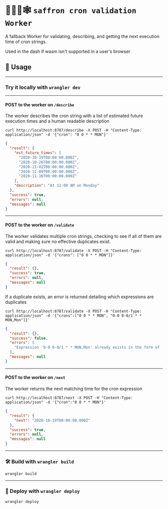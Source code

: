 # 👷‍♀️🦀🕸️ `saffron cron validation Worker`

A fallback Worker for validating, describing, and getting the next execution time of cron strings.

Used in the dash if wasm isn't supported in a user's browser

## 🚴 Usage

---

### Try it locally with `wrangler dev`

---

#### POST to the worker on `/describe`

The worker describes the cron string with a list of estimated future execution times and a human
readable description

```
curl http://localhost:8787/describe -X POST -H "Content-Type: application/json" -d '{"cron": "0 0 * * MON"}'
```

```json
{
  "result": {
    "est_future_times": [
      "2020-10-19T00:00:00.000Z",
      "2020-10-26T00:00:00.000Z",
      "2020-11-02T00:00:00.000Z",
      "2020-11-09T00:00:00.000Z",
      "2020-11-16T00:00:00.000Z"
    ],
    "description": "At 12:00 AM on Monday"
  },
  "success": true,
  "errors": null,
  "messages": null
}
```

---

#### POST to the worker on `/validate`

The worker validates multiple cron strings, checking to see if all of them are valid and making sure
no effective duplicates exist.

```
curl http://localhost:8787/validate -X POST -H "Content-Type: application/json" -d '{"crons": ["0 0 * * MON"]}'
```

```json
{
  "result": {},
  "success": true,
  "errors": null,
  "messages": null
}
```

If a duplicate exists, an error is returned detailing which expressions are duplicates

```
curl http://localhost:8787/validate -X POST -H "Content-Type: application/json" -d '{"crons":["0 0 * * MON", "0-0 0-0/1 * * MON,Mon"]}'
```

```json
{
  "result": {},
  "success": false,
  "errors": [
    "Expression '0-0 0-0/1 * * MON,Mon' already exists in the form of '0 0 * * MON'"
  ],
  "messages": null
}
```

---

#### POST to the worker on `/next`

The worker returns the next matching time for the cron expression

```
curl http://localhost:8787/next -X POST -H "Content-Type: application/json" -d '{"cron":"0 0 * * MON"}'
```

```json
{
  "result": {
    "next": "2020-10-19T00:00:00.000Z"
  },
  "success": true,
  "errors": null,
  "messages": null
}
```

---

### 🛠️ Build with `wrangler build`

```
wrangler build
```

---

### 🔬 Deploy with `wrangler deploy`

```
wrangler deploy
```
